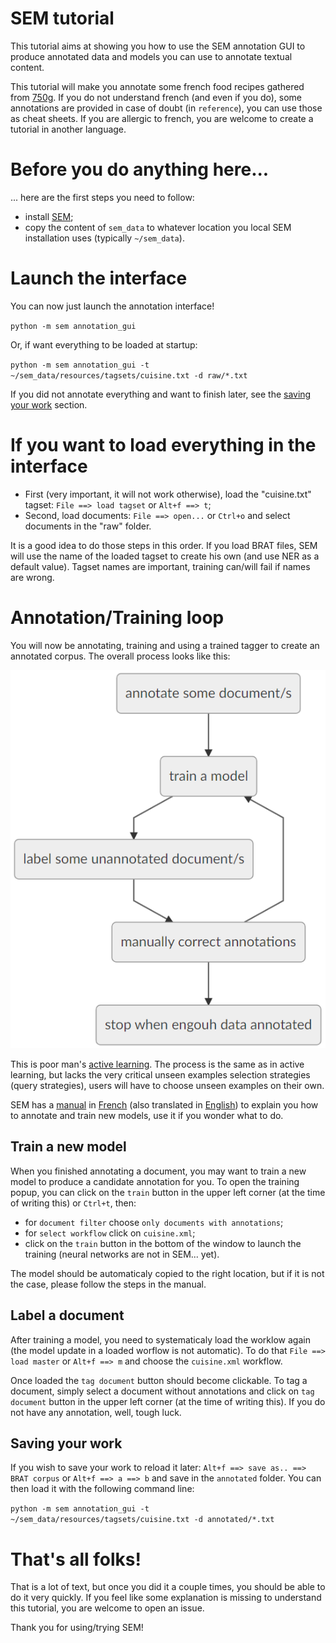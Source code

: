 
# SEM tutorial

This tutorial aims at showing you how to use the SEM annotation GUI to produce annotated data and models you can use to annotate textual content.

This tutorial will make you annotate some french food recipes gathered from [750g](https://www.750g.com/). If you do not understand french (and even if you do), some annotations are provided in case of doubt (in `reference`), you can use those as cheat sheets. If you are allergic to french, you are welcome to create a tutorial in another language.

# Before you do anything here...

... here are the first steps you need to follow:

- install [SEM](https://github.com/YoannDupont/SEM);
- copy the content of `sem_data` to whatever location you local SEM installation uses (typically `~/sem_data`).

# Launch the interface

You can now just launch the annotation interface!

`python -m sem annotation_gui`

Or, if want everything to be loaded at startup:

`python -m sem annotation_gui -t ~/sem_data/resources/tagsets/cuisine.txt -d raw/*.txt`

If you did not annotate everything and want to finish later, see the [saving your work](#saving-your-work) section.

# If you want to load everything in the interface

- First (very important, it will not work otherwise), load the "cuisine.txt" tagset: `File ==> load tagset` or `Alt+f ==> t`;
- Second, load documents: `File ==> open...` or `Ctrl+o` and select documents in the "raw" folder.

It is a good idea to do those steps in this order. If you load BRAT files, SEM will use the name of the loaded tagset to create his own (and use NER as a default value). Tagset names are important, training can/will fail if names are wrong.

# Annotation/Training loop

You will now be annotating, training and using a trained tagger to create an annotated corpus. The overall process looks like this:

![the annotation/training process](training-loop.png)

This is poor man's [active learning](https://en.wikipedia.org/wiki/Active_learning_(machine_learning)). The process is the same as in active learning, but lacks the very critical unseen examples selection strategies (query strategies), users will have to choose unseen examples on their own.

SEM has a [manual](https://github.com/YoannDupont/SEM/tree/master/manual) in [French](https://github.com/YoannDupont/SEM/blob/master/manual/manual-fr.pdf) (also translated in [English](https://github.com/YoannDupont/SEM/blob/master/manual/manual-en.pdf)) to explain you how to annotate and train new models, use it if you wonder what to do.

## Train a new model

When you finished annotating a document, you may want to train a new model to produce a candidate annotation for you. To open the training popup, you can click on the `train` button in the upper left corner (at the time of writing this) or `Ctrl+t`, then:

- for `document filter` choose `only documents with annotations`;
- for `select workflow` click on `cuisine.xml`;
- click on the `train` button in the bottom of the window to launch the training (neural networks are not in SEM... yet).

The model should be automaticaly copied to the right location, but if it is not the case, please follow the steps in the manual.

## Label a document

After training a model, you need to systematicaly load the worklow again (the model update in a loaded worflow is not automatic). To do that `File ==> load master` or `Alt+f ==> m` and choose the `cuisine.xml` workflow.

Once loaded the `tag document` button should become clickable. To tag a document, simply select a document without annotations and click on `tag document` button in the upper left corner (at the time of writing this). If you do not have any annotation, well, tough luck.

## Saving your work

If you wish to save your work to reload it later: `Alt+f ==> save as.. ==> BRAT corpus` or `Alt+f ==> a ==> b` and save in the `annotated` folder. You can then load it with the following command line:

`python -m sem annotation_gui -t ~/sem_data/resources/tagsets/cuisine.txt -d annotated/*.txt`

# That's all folks!

That is a lot of text, but once you did it a couple times, you should be able to do it very quickly. If you feel like some explanation is missing to understand this tutorial, you are welcome to open an issue.

Thank you for using/trying SEM!

